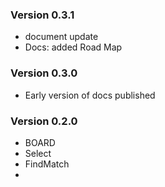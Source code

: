 ### Version 0.3.1
- document update
- Docs: added Road Map

### Version 0.3.0
- Early version of docs published

### Version 0.2.0
- BOARD
- Select
- FindMatch
- 